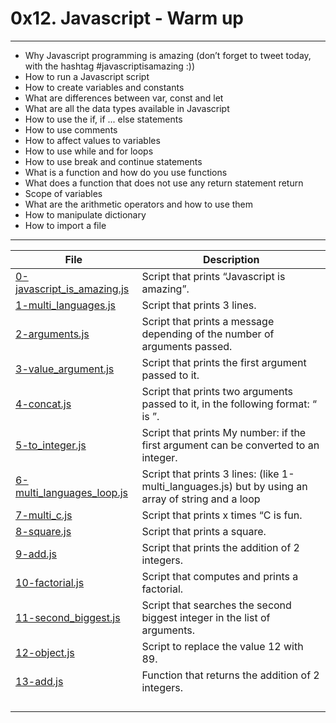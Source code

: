 # 0x12. Javascript - Warm up
---
- Why Javascript programming is amazing (don’t forget to tweet today, with the hashtag #javascriptisamazing :))
- How to run a Javascript script
- How to create variables and constants
- What are differences between var, const and let
- What are all the data types available in Javascript
- How to use the if, if ... else statements
- How to use comments
- How to affect values to variables
- How to use while and for loops
- How to use break and continue statements
- What is a function and how do you use functions
- What does a function that does not use any return statement return
- Scope of variables
- What are the arithmetic operators and how to use them
- How to manipulate dictionary
- How to import a file
---
| File | Description |
| --- | --- |
| [0-javascript_is_amazing.js]() | Script that prints “Javascript is amazing”.|
| [1-multi_languages.js]() | Script that prints 3 lines. |
| [2-arguments.js]() | Script that prints a message depending of the number of arguments passed. |
| [3-value_argument.js]() | Script that prints the first argument passed to it.|
| [4-concat.js]() | Script that prints two arguments passed to it, in the following format: “ is ”.|
| [5-to_integer.js]() | Script that prints My number: <first argument converted in integer> if the first argument can be converted to an integer.|
| [6-multi_languages_loop.js]() | Script that prints 3 lines: (like 1-multi_languages.js) but by using an array of string and a loop | 
| [7-multi_c.js]() | Script that prints x times “C is fun. |
| [8-square.js]() | Script that prints a square.|
| [9-add.js]() | Script that prints the addition of 2 integers. |
| [10-factorial.js]() | Script that computes and prints a factorial.|
| [11-second_biggest.js]() | Script that searches the second biggest integer in the list of arguments.|
| [12-object.js]() | Script to replace the value 12 with 89. |
| [13-add.js]() | Function that returns the addition of 2 integers. |
| []() | |
| []() | |
| []() | |
| []() | |

